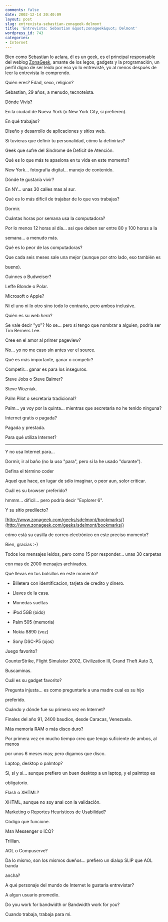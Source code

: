 ```yaml
---
comments: false
date: 2002-12-14 20:40:09
layout: post
slug: entrevista-sebastian-zonageek-delmont
title: 'Entrevista: Sebastian &quot;zonageek&quot; Delmont'
wordpress_id: 743
categories:
- Internet
---
```


Bien como Sebastian lo aclara, él es un geek, es el principal responsable del weblog [ZonaGeek](http://www.zonageek.com), amante de los legos, gadgets y la programación, un perfil digno de ser leído por eso yo lo entrevisté, yo al menos después de leer la entrevista lo comprendo.





Quién eres? Edad, sexo, religion?




Sebastian, 29 años, a menudo, tecnoteísta.





Dónde Vivis?




En la ciudad de Nueva York (o New York City, si prefieren).





En qué trabajas?




Diseño y desarrollo de aplicaciones y sitios web.





Si tuvieras que definir tu personalidad, cómo la definirías?




Geek que sufre del Sindrome de Deficit de Atención.





Qué es lo que más te apasiona en tu vida en este momento?




New York… fotografia digital… manejo de contenido.





Dónde te gustaría vivir?




En NY… unas 30 calles mas al sur.





Qué es lo más dificil de trajabar de lo que vos trabajas?




Dormir.





Cuántas horas por semana usa la computadora?




Por lo menos 12 horas al día… asi que deben ser entre 80 y 100 horas a la  

semana… a menudo más.





Qué es lo peor de las computadoras?




Que cada seis meses sale una mejor (aunque por otro lado, eso también es  

bueno).





Guinnes o Budweiser?




Leffe Blonde o Polar.





Microsoft o Apple?




Ni el uno ni lo otro sino todo lo contrario, pero ambos inclusive.





Quién es su web _hero_?




Se vale decir &#34;yo&#34;? No se… pero si tengo que nombrar a alguien, podria ser Tim Berners Lee.





Cree en el amor al primer pageview?




No… yo no me caso sin antes ver el source.





Qué es más importante, ganar o competir?




Competir… ganar es para los inseguros.





Steve Jobs o Steve Balmer?




Steve Wozniak.





Palm Pilot o secretaria tradicional?




Palm… ya voy por la quinta… mientras que secretaria no he tenido ninguna?





Internet gratis o pagada?




Pagada y prestada.





Para qué utiliza Internet?




________





Y no usa Internet para…




Dormir, ir al baño (no la uso &#34;para&#34;, pero si la he usado &#34;durante&#34;).





Defina el término coder




Aquel que hace, en lugar de sólo imaginar, o peor aun, solor criticar.





Cuál es su browser preferido?




hmmm… dificil… pero podria decir &#34;Explorer 6&#34;.





Y su sitio predilecto?




[http://www.zonageek.com/geeks/sdelmont/bookmarks/](http://www.zonageek.com/geeks/sdelmont/bookmarks/)





cómo está su casilla de correo electrónico en este preciso momento?




Bien, gracias :-)  

  

Todos los mensajes leídos, pero como 15 por responder… unas 30 carpetas  

con mas de 2000 mensajes archivados.





Qué llevas en tus bolsillos en este momento?




  


  * Billetera con identificacion, tarjeta de credito y dinero.


  * Llaves de la casa.


  * Monedas sueltas


  * iPod 5GB (oido)


  * Palm 505 (memoria)


  * Nokia 8890 (voz)


  * Sony DSC-P5 (ojos)





Juego favorito?




CounterStrike, Flight Simulator 2002, Civilization III, Grand Theft Auto 3,  

Buscaminas.





Cuál es su gadget favorito?




Pregunta injusta… es como preguntarle a una madre cual es su hijo  

preferido.





Cuándo y dónde fue su primera vez en Internet?




Finales del año 91, 2400 baudios, desde Caracas, Venezuela.





Más memoria RAM o más disco duro?




Por primera vez en mucho tiempo creo que tengo suficiente de ambos, al menos  

por unos 6 meses mas; pero digamos que disco.





Laptop, desktop o palmtop?




Si, si y si… aunque prefiero un buen desktop a un laptop, y el palmtop es  

obligatorio.





Flash o XHTML?




XHTML, aunque no soy anal con la validación.





Marketing o Reportes Heurísticos de Usabilidad?




Código que funcione.





Msn Messenger o ICQ?




Trillian.





AOL o Compuserve?




Da lo mismo, son los mismos dueños… prefiero un dialup SLIP que AOL banda  

ancha?





A qué personaje del mundo de Internet le gustaría entrevistar?




A algun usuario promedio.





Do you work for bandwidth or Bandwidth work for you?




Cuando trabaja, trabaja para mi.




 
